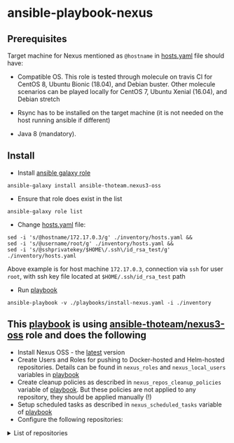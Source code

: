 # ansible-playbook-nexus


## Prerequisites

Target machine for Nexus mentioned as `@hostname` in [hosts.yaml](./inventory/hosts.yaml) file should have:

* Compatible OS. This role is tested through molecule on travis CI for CentOS 8, Ubuntu Bionic (18.04), and Debian buster. Other molecule scenarios can be played locally for CentOS 7, Ubuntu Xenial (16.04), and Debian stretch

* Rsync has to be installed on the target machine (it is not needed on the host running ansible if different)

* Java 8 (mandatory).

## Install

* Install [ansible galaxy role](https://github.com/ansible-ThoTeam/nexus3-oss)

```
ansible-galaxy install ansible-thoteam.nexus3-oss
```

* Ensure that role does exist in the list

```
ansible-galaxy role list
```

* Change [hosts.yaml](./inventory/hosts.yaml) file: 

```
sed -i 's/@hostname/172.17.0.3/g' ./inventory/hosts.yaml &&
sed -i 's/@username/root/g' ./inventory/hosts.yaml &&
sed -i 's/@sshprivatekey/$HOME\/.ssh\/id_rsa_test/g' ./inventory/hosts.yaml
```

Above example is for host machine `172.17.0.3`, connection via `ssh` for user `root`, with ssh key file located at `$HOME/.ssh/id_rsa_test` path

* Run [playbook](./playbooks/install_nexus.yaml)

```
ansible-playbook -v ./playbooks/install-nexus.yaml -i ./inventory
```

## This [playbook](./playbooks/install_nexus.yaml) is using [ansible-thoteam/nexus3-oss](https://galaxy.ansible.com/ansible-thoteam/nexus3-oss) role and does the following

* Install Nexus OSS - the [latest](https://help.sonatype.com/repomanager3/product-information/download#Download-DownloadtheLatestVersion) version
* Create Users and Roles for pushing to Docker-hosted and Helm-hosted repositories. Details can be found in `nexus_roles` and `nexus_local_users` variables in [playbook](./playbooks/install_nexus.yaml) 
* Create cleanup policies as described in `nexus_repos_cleanup_policies` variable of [playbook](./playbooks/install_nexus.yaml). But these policies are not applied to any repository, they should be applied manually (!)
* Setup scheduled tasks as described in `nexus_scheduled_tasks` variable of [playbook](./playbooks/install_nexus.yaml)
* Configure the following repositories:

<details>
<summary>List of repositories</summary>

## 

Conda:

```html
anaconda - proxy for https://conda.anaconda.org/anaconda/
conda-forge - proxy for https://conda.anaconda.org/conda-forge/
```

Maven:

```html
maven-central - proxy for https://repo1.maven.org/maven2/
maven-snapshots - hosted repository for custom dependencies storage
maven-releases - hosted repository for custom dependencies storage
maven-public - group repository, includes all three above repos
```

npm:
```html
npm - proxy for https://registry.npmjs.org/
npm-hosted - hosted repository for custom npm artifats storage
npm-group - group repository, includes both repos listed above
```

pip:
```html
pypi.org - proxy for https://pypi.org/
pypi-hosted - hosted repository for custom pypi artifacts
pypi-group - group repository, includes all listed above pypi repos
```

helm:
```html
oxyno-zeta.github.io_helm-charts-v2 - proxy for https://oxyno-zeta.github.io/helm-charts-v2/
argoproj.github.io_argo-helm - proxy for https://argoproj.github.io/argo-helm/
charts.bitnami.com_bitnami - proxy for https://charts.bitnami.com/bitnami
aws.github.io_eks-charts - proxy for https://aws.github.io/eks-charts
charts.crossplane.io_stable - proxy for https://charts.crossplane.io/stable
charts.bitnami.com_bitnami - proxy for https://charts.bitnami.com/bitnami
dapr.github.io_helm-charts - proxy for https://dapr.github.io/helm-charts
helm-hosted - hosted repository for custom charts
```

Docker:
```html
registry-1.docker.io - proxy for https://registry-1.docker.io which is docker hub. Http connector opened at port 8181
gcr.io - proxy for https://gcr.io.
quay.io - proxy for https://quay.io. 
ghcr.io - proxy for https://ghcr.io.
docker-hosted - hosted repository for custom images. Http connector opened at port 8182
docker-group - group repository, includes all listed above docker repos. Http connector opened at port 8183
```

Http connectors for Docker repositories can be configured by changing `nexus_docker_hosted_port`, `nexus_docker_proxy_port` and `nexus_docker_group_port` variables in [playbook](./playbooks/install_nexus.yaml)
</details>